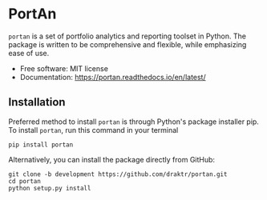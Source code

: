 # PortAn

`portan` is a set of portfolio analytics and reporting toolset in Python. The package is written to be comprehensive and flexible, while emphasizing ease of use.

* Free software: MIT license
* Documentation: <https://portan.readthedocs.io/en/latest/>

## Installation

Preferred method to install `portan` is through Python's package installer pip. To install `portan`, run this command in your terminal

```shell
pip install portan
```

Alternatively, you can install the package directly from GitHub:

```shell
git clone -b development https://github.com/draktr/portan.git
cd portan
python setup.py install
```
